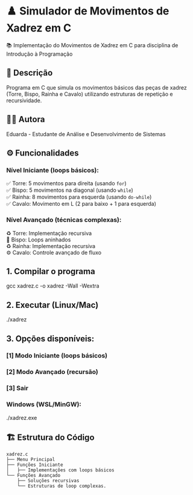 # ♟️ Simulador de Movimentos de Xadrez em C
📚 Implementação do Movimentos de Xadrez em C para disciplina de Introdução à Programação
## 📝 Descrição
Programa em C que simula os movimentos básicos das peças de xadrez (Torre, Bispo, Rainha e Cavalo) utilizando estruturas de repetição e recursividade.

## 👩‍💻 Autora
Eduarda - Estudante de Análise e Desenvolvimento de Sistemas

## ⚙️ Funcionalidades

### Nível Iniciante (loops básicos):
✅ Torre: 5 movimentos para direita (usando `for`)  
✅ Bispo: 5 movimentos na diagonal (usando `while`)  
✅ Rainha: 8 movimentos para esquerda (usando `do-while`)  
✅ Cavalo: Movimento em L (2 para baixo + 1 para esquerda)

### Nível Avançado (técnicas complexas):
♻️ Torre: Implementação recursiva  
🔄 Bispo: Loops aninhados  
♻️ Rainha: Implementação recursiva  
⚙️ Cavalo: Controle avançado de fluxo

## 1. Compilar o programa
gcc xadrez.c -o xadrez -Wall -Wextra

## 2. Executar (Linux/Mac)
./xadrez

## 3. Opções disponíveis:
###    [1] Modo Iniciante (loops básicos)
###    [2] Modo Avançado (recursão)
###    [3] Sair

### Windows (WSL/MinGW):
./xadrez.exe

## 🏗️ Estrutura do Código
```plaintext
xadrez.c
├── Menu Principal
├── Funções Iniciante
│   ├── Implementações com loops básicos
└── Funções Avançado
    ├── Soluções recursivas
    └── Estruturas de loop complexas.

